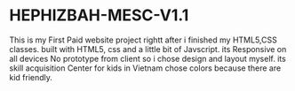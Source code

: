 # HEPHIZBAH-MESC-V1.1
This is my First Paid website project rightt after i finished my HTML5,CSS classes.
built with HTML5, css and a little bit of Javscript.
its Responsive on all devices
No prototype from client so i chose design and layout myself.
its skill acquisition Center for kids in Vietnam
chose colors because there are kid friendly.
